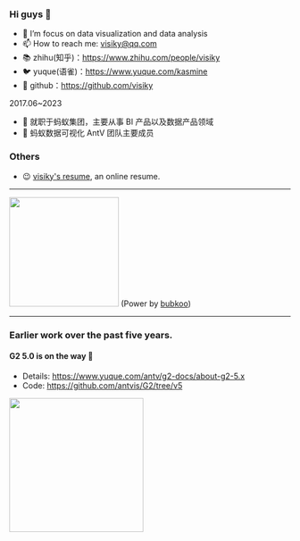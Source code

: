 ### Hi guys 👋

- 🌱 I’m focus on data visualization and data analysis
- 📫 How to reach me: visiky@qq.com
- 📚 zhihu(知乎)：https://www.zhihu.com/people/visiky
- 🐦 yuque(语雀)：https://www.yuque.com/kasmine
- 👾 github：https://github.com/visiky

2017.06~2023

- 🔭 就职于蚂蚁集团，主要从事 BI 产品以及数据产品领域
- 🎩 蚂蚁数据可视化 AntV 团队主要成员

### Others

- 😉 [visiky's resume](https://visiky.github.io/resume/?user=visiky), an online resume.

-----

 <img src="https://bubkoo-server.vercel.app/365dots" height="196"/> (Power by [bubkoo](https://github.com/bubkoo))

-----

### Earlier work over the past five years.

#### G2 5.0 is on the way 🚀

- Details: https://www.yuque.com/antv/g2-docs/about-g2-5.x
- Code: https://github.com/antvis/G2/tree/v5


<a href="https://juejin.cn/book/7031893648145186824"><img align="left" src="https://user-images.githubusercontent.com/7856674/145028516-3fe0020c-2bab-4bb9-b7bf-784433387614.png" height="240" /></a>
